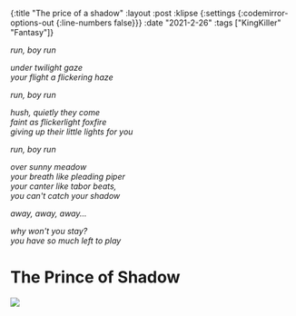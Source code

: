 {:title "The price of a shadow"
 :layout :post
 :klipse {:settings {:codemirror-options-out {:line-numbers false}}}
 :date "2021-2-26"
 :tags  ["KingKiller" "Fantasy"]}
 
 
_run, boy run_

_under twilight gaze_
<br>
_your flight a flickering haze_

_run, boy run_

_hush, quietly they come_
<br>
_faint as flickerlight foxfire_
<br>
_giving up their little lights for you_
<br>

_run, boy run_

_over sunny meadow_
<br>
_your breath like pleading piper_
<br>
_your canter like tabor beats,_
<br>
_you can't catch your shadow_

_away, away, away..._

_why won't you stay?_
<br>
_you have so much left to play_

# The Prince of Shadow

<img src="/img/the-prince-of-shadow.png" >
